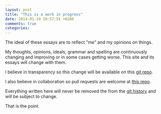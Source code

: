 ```yaml
---
layout: post
title: "This is a work in progress"
date: 2014-01-19 20:57:55 +0200
comments: true
categories:
---
```


The ideal of these essays are to reflect "me" and my opinions on things.

My thoughts, opinions, ideals, grammar and spelling are continuously changing and improving or in some cases getting worse. This site and its essays will change with them.

I believe in transparency so this change will be available on this [git repo](https://github.com/BenJanecke/octopress/commits/master).

I also believe in collaboration so pull requests are welcome at [this repo](https://github.com/BenJanecke/octopress).

Everything written here will never be removed the from the [git history](https://github.com/BenJanecke/octopress/commits/master) and will be subject to change.

That is the point.
